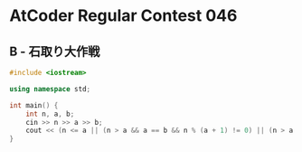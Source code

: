 # AtCoder Regular Contest 046
## B - 石取り大作戦
```cpp
#include <iostream>

using namespace std;

int main() {
    int n, a, b;
    cin >> n >> a >> b;
    cout << (n <= a || (n > a && a == b && n % (a + 1) != 0) || (n > a && a > b) ? "Takahashi" : "Aoki") << endl;
}
```
